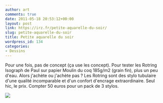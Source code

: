 ```yaml
---
author: art
comments: true
date: 2011-05-18 20:53:12+00:00
layout: post
link: https://irz.fr/petite-aquarelle-du-soir/
slug: petite-aquarelle-du-soir
title: Petite aquarelle du soir
wordpress_id: 134
categories:
- Dessins
---
```


Pour une fois, pas de concept (ça use les concept). Pour tester les Rotring Isograph de Paul sur papier Moulin du coq 185g/m2 (grain fin), plus un peu d'eau. Alors j'achète ou j'achète pas ? Les Rotring sont des stylo tubulaire d'une qualité incomparable et d'un confort d'encrage extraordinaire. Seul hic, le prix. Compter 50 euros pour un pack de 3 stylos.

[![](https://static.irz.fr/2011/05/20110518-aquarelle-500.png)](https://static.irz.fr/2011/05/20110518-aquarelle-500.png)
